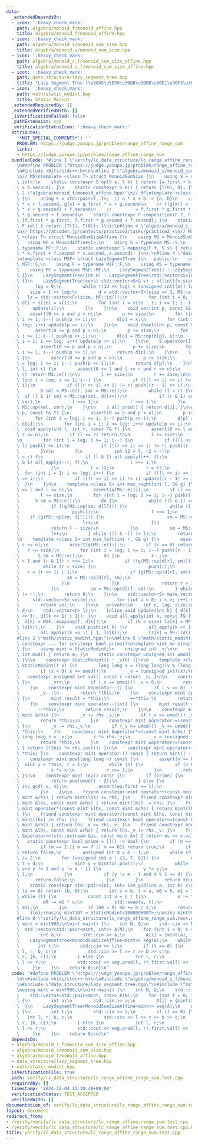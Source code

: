 ```yaml
---
data:
  _extendedDependsOn:
  - icon: ':heavy_check_mark:'
    path: algebra/monoid_f/monoid_affine.hpp
    title: algebra/monoid_f/monoid_affine.hpp
  - icon: ':heavy_check_mark:'
    path: algebra/monoid_s/monoid_sum_size.hpp
    title: algebra/monoid_s/monoid_sum_size.hpp
  - icon: ':heavy_check_mark:'
    path: algebra/monoid_s_f/monoid_sum_size_affine.hpp
    title: algebra/monoid_s_f/monoid_sum_size_affine.hpp
  - icon: ':heavy_check_mark:'
    path: data_structure/lazy_segment_tree.hpp
    title: "Lazy Segment Tree (\u9045\u5EF6\u30BB\u30B0\u30E1\u30F3\u30C8\u6728)"
  - icon: ':heavy_check_mark:'
    path: math/static_modint.hpp
    title: Static Modint
  _extendedRequiredBy: []
  _extendedVerifiedWith: []
  _isVerificationFailed: false
  _pathExtension: cpp
  _verificationStatusIcon: ':heavy_check_mark:'
  attributes:
    '*NOT_SPECIAL_COMMENTS*': ''
    PROBLEM: https://judge.yosupo.jp/problem/range_affine_range_sum
    links:
    - https://judge.yosupo.jp/problem/range_affine_range_sum
  bundledCode: "#line 1 \"verify/lc_data_structure/lc_range_affine_range_sum.test.cpp\"\
    \n#define PROBLEM \"https://judge.yosupo.jp/problem/range_affine_range_sum\"\n\
    \n#include <bits/stdc++.h>\n\n#line 2 \"algebra/monoid_s/monoid_sum_size.hpp\"\
    \n// MS\ntemplate <class T> struct MonoidSumSize {\n    using S = std::pair<T,\
    \ int>;\n    static constexpr S op(S a, S b) { return {a.first + b.first, a.second\
    \ + b.second}; }\n    static constexpr S e() { return {T(0), 0}; }\n};\n#line\
    \ 2 \"algebra/monoid_f/monoid_affine.hpp\"\n// MF\ntemplate <class T> struct MonoidAffine\
    \ {\n    using F = std::pair<T, T>;  // a * x + b -> {a, b}\n    // f(x) = f.first\
    \ * x + f.second, g(x) = g.first * x + g.second\n    // f(g(x)) = f.first * (g.first\
    \ * x + g.second) + f.second\n    //         = f.first * g.first * x + f.first\
    \ * g.second + f.second\n    static constexpr F composition(F f, F g) { return\
    \ {f.first * g.first, f.first * g.second + f.second}; }\n    static constexpr\
    \ F id() { return {T(1), T(0)}; }\n};\n#line 4 \"algebra/monoid_s_f/monoid_sum_size_affine.hpp\"\
    \n// https://atcoder.jp/contests/practice2/tasks/practice2_k\n// MSF\ntemplate\
    \ <class T> struct MonoidSumSizeAffine {\n    using MS = MonoidSumSize<T>;\n \
    \   using MF = MonoidAffine<T>;\n    using S = typename MS::S;\n    using F =\
    \ typename MF::F;\n    static constexpr S mapping(F f, S x) { return {f.first\
    \ * x.first + f.second * x.second, x.second}; }\n};\n#line 4 \"data_structure/lazy_segment_tree.hpp\"\
    \ntemplate <class MSF> struct LazySegmentTree {\n   public:\n    using S = typename\
    \ MSF::S;\n    using F = typename MSF::F;\n    using MS = typename MSF::MS;\n\
    \    using MF = typename MSF::MF;\n    LazySegmentTree() : LazySegmentTree(0)\
    \ {}\n    LazySegmentTree(int n) : LazySegmentTree(std::vector<S>(n, MS::e()))\
    \ {}\n    LazySegmentTree(const std::vector<S>& v) : n((int)(v.size())) {\n  \
    \      log = 0;\n        while ((1U << log) < (unsigned int)(n)) log++;\n    \
    \    size = 1 << log;\n        d = std::vector<S>(size << 1, MS::e());\n     \
    \   lz = std::vector<F>(size, MF::id());\n        for (int i = 0; i < n; i++)\
    \ d[i + size] = v[i];\n        for (int i = size - 1; i >= 1; i--) {\n       \
    \     update(i);\n        }\n    }\n\n    void set(int p, const S& x) {\n    \
    \    assert(0 <= p and p < n);\n        p += size;\n        for (int i = log;\
    \ i >= 1; i--) push(p >> i);\n        d[p] = x;\n        for (int i = 1; i <=\
    \ log; i++) update(p >> i);\n    }\n\n    void chset(int p, const S& x) {\n  \
    \      assert(0 <= p and p < n);\n        p += size;\n        for (int i = log;\
    \ i >= 1; i--) push(p >> i);\n        d[p] = MS::op(d[p], x);\n        for (int\
    \ i = 1; i <= log; i++) update(p >> i);\n    }\n\n    S operator[](int p) {\n\
    \        assert(0 <= p and p < n);\n        p += size;\n        for (int i = log;\
    \ i >= 1; i--) push(p >> i);\n        return d[p];\n    }\n\n    S get(int p)\
    \ {\n        assert(0 <= p and p < n);\n        p += size;\n        for (int i\
    \ = log; i >= 1; i--) push(p >> i);\n        return d[p];\n    }\n\n    S prod(int\
    \ l, int r) {\n        assert(0 <= l and l <= r and r <= n);\n        if (l ==\
    \ r) return MS::e();\n\n        l += size;\n        r += size;\n\n        for\
    \ (int i = log; i >= 1; i--) {\n            if (((l >> i) << i) != l) push(l >>\
    \ i);\n            if (((r >> i) << i) != r) push((r - 1) >> i);\n        }\n\n\
    \        S sml = MS::e(), smr = MS::e();\n        while (l < r) {\n          \
    \  if (l & 1) sml = MS::op(sml, d[l++]);\n            if (r & 1) smr = MS::op(d[--r],\
    \ smr);\n            l >>= 1;\n            r >>= 1;\n        }\n        return\
    \ MS::op(sml, smr);\n    }\n\n    S all_prod() { return d[1]; }\n\n    void apply(int\
    \ p, const F& f) {\n        assert(0 <= p and p < n);\n        p += size;\n  \
    \      for (int i = log; i >= 1; i--) push(p >> i);\n        d[p] = MSF::mapping(f,\
    \ d[p]);\n        for (int i = 1; i <= log; i++) update(p >> i);\n    }\n\n  \
    \  void apply(int l, int r, const F& f) {\n        assert(0 <= l and l <= r and\
    \ r <= n);\n        if (l == r) return;\n\n        l += size;\n        r += size;\n\
    \n        for (int i = log; i >= 1; i--) {\n            if (((l >> i) << i) !=\
    \ l) push(l >> i);\n            if (((r >> i) << i) != r) push((r - 1) >> i);\n\
    \        }\n\n        {\n            int l2 = l, r2 = r;\n            while (l\
    \ < r) {\n                if (l & 1) all_apply(l++, f);\n                if (r\
    \ & 1) all_apply(--r, f);\n                l >>= 1;\n                r >>= 1;\n\
    \            }\n            l = l2;\n            r = r2;\n        }\n\n      \
    \  for (int i = 1; i <= log; i++) {\n            if (((l >> i) << i) != l) update(l\
    \ >> i);\n            if (((r >> i) << i) != r) update((r - 1) >> i);\n      \
    \  }\n    }\n\n    template <class G> int max_right(int l, G& g) {\n        assert(0\
    \ <= l and l <= n);\n        assert(g(MS::e()));\n        if (l == n) return n;\n\
    \        l += size;\n        for (int i = log; i >= 1; i--) push(l >> i);\n  \
    \      S sm = MS::e();\n        do {\n            while ((l & 1) == 0) l >>= 1;\n\
    \            if (!g(MS::op(sm, d[l]))) {\n                while (l < size) {\n\
    \                    push(l);\n                    l <<= 1;\n                \
    \    if (g(MS::op(sm, d[l]))) {\n                        sm = MS::op(sm, d[l]);\n\
    \                        l++;\n                    }\n                }\n    \
    \            return l - size;\n            }\n            sm = MS::op(sm, d[l]);\n\
    \            l++;\n        } while ((l & -l) != l);\n        return n;\n    }\n\
    \n    template <class G> int min_left(int r, G& g) {\n        assert(0 <= r and\
    \ r <= n);\n        assert(g(MS::e()));\n        if (r == 0) return 0;\n     \
    \   r += size;\n        for (int i = log; i >= 1; i--) push((r - 1) >> i);\n \
    \       S sm = MS::e();\n        do {\n            r--;\n            while (r\
    \ > 1 and (r & 1)) r >>= 1;\n            if (!g(MS::op(d[r], sm))) {\n       \
    \         while (r < size) {\n                    push(r);\n                 \
    \   r = (r << 1) | 1;\n                    if (g(MS::op(d[r], sm))) {\n      \
    \                  sm = MS::op(d[r], sm);\n                        r--;\n    \
    \                }\n                }\n                return r + 1 - size;\n\
    \            }\n            sm = MS::op(d[r], sm);\n        } while ((r & -r)\
    \ != r);\n        return 0;\n    }\n\n    std::vector<S> make_vector() {\n   \
    \     std::vector<S> vec(n);\n        for (int i = 0; i < n; i++) vec[i] = get(i);\n\
    \        return vec;\n    }\n\n   private:\n    int n, log, size;\n    std::vector<S>\
    \ d;\n    std::vector<F> lz;\n    inline void update(int k) { d[k] = MS::op(d[k\
    \ << 1], d[(k << 1) | 1]); }\n    void all_apply(int k, const F& f) {\n      \
    \  d[k] = MSF::mapping(f, d[k]);\n        if (k < size) lz[k] = MF::composition(f,\
    \ lz[k]);\n    }\n    void push(int k) {\n        all_apply(k << 1, lz[k]);\n\
    \        all_apply((k << 1) | 1, lz[k]);\n        lz[k] = MF::id();\n    }\n};\n\
    #line 2 \"math/static_modint.hpp\"\n\n#line 5 \"math/static_modint.hpp\"\n\n//\
    \ constexpr ... for constexpr bool prime()\ntemplate <int m> struct StaticModint\
    \ {\n    using mint = StaticModint;\n    unsigned int _v;\n\n    static constexpr\
    \ int mod() { return m; }\n    static constexpr unsigned int umod() { return m;\
    \ }\n\n    constexpr StaticModint() : _v(0) {}\n\n    template <class T> constexpr\
    \ StaticModint(T v) {\n        long long x = (long long)(v % (long long)(umod()));\n\
    \        if (x < 0) x += umod();\n        _v = (unsigned int)(x);\n    }\n\n \
    \   constexpr unsigned int val() const { return _v; }\n\n    constexpr mint &operator++()\
    \ {\n        _v++;\n        if (_v == umod()) _v = 0;\n        return *this;\n\
    \    }\n    constexpr mint &operator--() {\n        if (_v == 0) _v = umod();\n\
    \        _v--;\n        return *this;\n    }\n    constexpr mint operator++(int)\
    \ {\n        mint result = *this;\n        ++*this;\n        return result;\n\
    \    }\n    constexpr mint operator--(int) {\n        mint result = *this;\n \
    \       --*this;\n        return result;\n    }\n\n    constexpr mint &operator+=(const\
    \ mint &rhs) {\n        _v += rhs._v;\n        if (_v >= umod()) _v -= umod();\n\
    \        return *this;\n    }\n    constexpr mint &operator-=(const mint &rhs)\
    \ {\n        _v -= rhs._v;\n        if (_v >= umod()) _v += umod();\n        return\
    \ *this;\n    }\n    constexpr mint &operator*=(const mint &rhs) {\n        unsigned\
    \ long long z = _v;\n        z *= rhs._v;\n        _v = (unsigned int)(z % umod());\n\
    \        return *this;\n    }\n    constexpr mint &operator/=(const mint &rhs)\
    \ { return (*this *= rhs.inv()); }\n\n    constexpr mint operator+() const { return\
    \ *this; }\n    constexpr mint operator-() const { return mint() - *this; }\n\n\
    \    constexpr mint pow(long long n) const {\n        assert(n >= 0);\n      \
    \  mint x = *this, r = 1;\n        while (n) {\n            if (n & 1) r *= x;\n\
    \            x *= x;\n            n >>= 1;\n        }\n        return r;\n   \
    \ }\n\n    constexpr mint inv() const {\n        if (prime) {\n            assert(_v);\n\
    \            return pow(umod() - 2);\n        } else {\n            auto eg =\
    \ inv_gcd(_v, m);\n            assert(eg.first == 1);\n            return eg.second;\n\
    \        }\n    }\n\n    friend constexpr mint operator+(const mint &lhs, const\
    \ mint &rhs) { return mint(lhs) += rhs; }\n    friend constexpr mint operator-(const\
    \ mint &lhs, const mint &rhs) { return mint(lhs) -= rhs; }\n    friend constexpr\
    \ mint operator*(const mint &lhs, const mint &rhs) { return mint(lhs) *= rhs;\
    \ }\n    friend constexpr mint operator/(const mint &lhs, const mint &rhs) { return\
    \ mint(lhs) /= rhs; }\n    friend constexpr bool operator==(const mint &lhs, const\
    \ mint &rhs) { return lhs._v == rhs._v; }\n    friend constexpr bool operator!=(const\
    \ mint &lhs, const mint &rhs) { return lhs._v != rhs._v; }\n    friend std::ostream\
    \ &operator<<(std::ostream &os, const mint &v) { return os << v.val(); }\n\n \
    \   static constexpr bool prime = []() -> bool {\n        if (m == 1) return false;\n\
    \        if (m == 2 || m == 7 || m == 61) return true;\n        if (m % 2 == 0)\
    \ return false;\n        unsigned int d = m - 1;\n        while (d % 2 == 0) d\
    \ /= 2;\n        for (unsigned int a : {2, 7, 61}) {\n            unsigned int\
    \ t = d;\n            mint y = mint(a).pow(t);\n            while (t != m - 1\
    \ and y != 1 and y != m - 1) {\n                y *= y;\n                t <<=\
    \ 1;\n            }\n            if (y != m - 1 and t % 2 == 0) {\n          \
    \      return false;\n            }\n        }\n        return true;\n    }();\n\
    \    static constexpr std::pair<int, int> inv_gcd(int a, int b) {\n        if\
    \ (a == 0) return {b, 0};\n        int s = b, t = a, m0 = 0, m1 = 1;\n       \
    \ while (t) {\n            const int u = s / t;\n            s -= t * u;\n   \
    \         m0 -= m1 * u;\n            std::swap(s, t);\n            std::swap(m0,\
    \ m1);\n        }\n        if (m0 < 0) m0 += b / s;\n        return {s, m0};\n\
    \    }\n};\nusing mint107 = StaticModint<1000000007>;\nusing mint998 = StaticModint<998244353>;\n\
    #line 8 \"verify/lc_data_structure/lc_range_affine_range_sum.test.cpp\"\nusing\
    \ mint = mint998;\n\nint main() {\n    int N, Q;\n    std::cin >> N >> Q;\n  \
    \  std::vector<std::pair<mint, int>> A(N);\n    for (int i = 0; i < N; i++) {\n\
    \        int a;\n        std::cin >> a;\n        A[i] = {mint(a), 1};\n    }\n\
    \    LazySegmentTree<MonoidSumSizeAffine<mint>> seg(A);\n    while (Q--) {\n \
    \       int t;\n        std::cin >> t;\n        if (t == 0) {\n            int\
    \ l, r, b, c;\n            std::cin >> l >> r >> b >> c;\n            seg.apply(l,\
    \ r, {b, c});\n        } else {\n            int l, r;\n            std::cin >>\
    \ l >> r;\n            std::cout << seg.prod(l, r).first.val() << '\\n';\n   \
    \     }\n    }\n    return 0;\n}\n"
  code: "#define PROBLEM \"https://judge.yosupo.jp/problem/range_affine_range_sum\"\
    \n\n#include <bits/stdc++.h>\n\n#include \"algebra/monoid_s_f/monoid_sum_size_affine.hpp\"\
    \n#include \"data_structure/lazy_segment_tree.hpp\"\n#include \"math/static_modint.hpp\"\
    \nusing mint = mint998;\n\nint main() {\n    int N, Q;\n    std::cin >> N >> Q;\n\
    \    std::vector<std::pair<mint, int>> A(N);\n    for (int i = 0; i < N; i++)\
    \ {\n        int a;\n        std::cin >> a;\n        A[i] = {mint(a), 1};\n  \
    \  }\n    LazySegmentTree<MonoidSumSizeAffine<mint>> seg(A);\n    while (Q--)\
    \ {\n        int t;\n        std::cin >> t;\n        if (t == 0) {\n         \
    \   int l, r, b, c;\n            std::cin >> l >> r >> b >> c;\n            seg.apply(l,\
    \ r, {b, c});\n        } else {\n            int l, r;\n            std::cin >>\
    \ l >> r;\n            std::cout << seg.prod(l, r).first.val() << '\\n';\n   \
    \     }\n    }\n    return 0;\n}\n"
  dependsOn:
  - algebra/monoid_s_f/monoid_sum_size_affine.hpp
  - algebra/monoid_s/monoid_sum_size.hpp
  - algebra/monoid_f/monoid_affine.hpp
  - data_structure/lazy_segment_tree.hpp
  - math/static_modint.hpp
  isVerificationFile: true
  path: verify/lc_data_structure/lc_range_affine_range_sum.test.cpp
  requiredBy: []
  timestamp: '2024-12-04 12:30:48+09:00'
  verificationStatus: TEST_ACCEPTED
  verifiedWith: []
documentation_of: verify/lc_data_structure/lc_range_affine_range_sum.test.cpp
layout: document
redirect_from:
- /verify/verify/lc_data_structure/lc_range_affine_range_sum.test.cpp
- /verify/verify/lc_data_structure/lc_range_affine_range_sum.test.cpp.html
title: verify/lc_data_structure/lc_range_affine_range_sum.test.cpp
---
```

